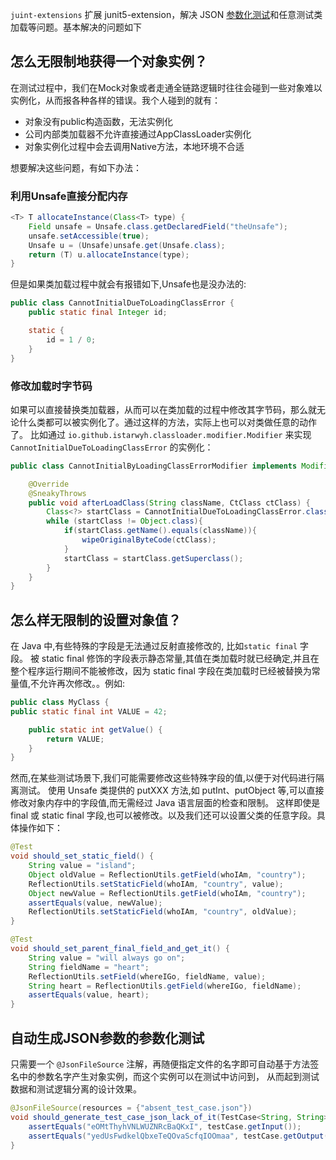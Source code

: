 `juint-extensions` 扩展 junit5-extension，解决 JSON [参数化测试]()和任意测试类加载等问题。基本解决的问题如下
## 怎么无限制地获得一个对象实例？
在测试过程中，我们在Mock对象或者走通全链路逻辑时往往会碰到一些对象难以实例化，从而报各种各样的错误。我个人碰到的就有：
- 对象没有public构造函数，无法实例化
- 公司内部类加载器不允许直接通过AppClassLoader实例化
- 对象实例化过程中会去调用Native方法，本地环境不合适

想要解决这些问题，有如下办法：
### 利用Unsafe直接分配内存
```java
<T> T allocateInstance(Class<T> type) {
    Field unsafe = Unsafe.class.getDeclaredField("theUnsafe");
    unsafe.setAccessible(true);
    Unsafe u = (Unsafe)unsafe.get(Unsafe.class);
    return (T) u.allocateInstance(type);
}
```

但是如果类加载过程中就会有报错如下,Unsafe也是没办法的:
```java
public class CannotInitialDueToLoadingClassError {
    public static final Integer id;

    static {
        id = 1 / 0;
    }
}
```
### 修改加载时字节码
如果可以直接替换类加载器，从而可以在类加载的过程中修改其字节码，那么就无论什么类都可以被实例化了。通过这样的方法，实际上也可以对类做任意的动作了。
比如通过 `io.github.istarwyh.classloader.modifier.Modifier` 来实现`CannotInitialDueToLoadingClassError` 的实例化：
```java
public class CannotInitialByLoadingClassErrorModifier implements Modifier {

    @Override
    @SneakyThrows
    public void afterLoadClass(String className, CtClass ctClass) {
        Class<?> startClass = CannotInitialDueToLoadingClassError.class;
        while (startClass != Object.class){
            if(startClass.getName().equals(className)){
                wipeOriginalByteCode(ctClass);
            }
            startClass = startClass.getSuperclass();
        }
    }
}
```
## 怎么样无限制的设置对象值？
在 Java 中,有些特殊的字段是无法通过反射直接修改的, 比如`static final` 字段。
被 static final 修饰的字段表示静态常量,其值在类加载时就已经确定,并且在整个程序运行期间不能被修改，因为 static final 字段在类加载时已经被替换为常量值,不允许再次修改。。例如:
```java
public class MyClass {
public static final int VALUE = 42;

    public static int getValue() {
        return VALUE;
    }
}
```

然而,在某些测试场景下,我们可能需要修改这些特殊字段的值,以便于对代码进行隔离测试。 使用 Unsafe 类提供的 putXXX 方法,如 putInt、putObject 等,可以直接修改对象内存中的字段值,而无需经过 Java 语言层面的检查和限制。
这样即使是 final 或 static final 字段,也可以被修改。以及我们还可以设置父类的任意字段。具体操作如下：
```java
@Test
void should_set_static_field() {
    String value = "island";
    Object oldValue = ReflectionUtils.getField(whoIAm, "country");
    ReflectionUtils.setStaticField(whoIAm, "country", value);
    Object newValue = ReflectionUtils.getField(whoIAm, "country");
    assertEquals(value, newValue);
    ReflectionUtils.setStaticField(whoIAm, "country", oldValue);
}

@Test
void should_set_parent_final_field_and_get_it() {
    String value = "will always go on";
    String fieldName = "heart";
    ReflectionUtils.setField(whereIGo, fieldName, value);
    String heart = ReflectionUtils.getField(whereIGo, fieldName);
    assertEquals(value, heart);
}
```

## 自动生成JSON参数的参数化测试
只需要一个 `@JsonFileSource` 注解，再随便指定文件的名字即可自动基于方法签名中的参数名字产生对象实例，而这个实例可以在测试中访问到，
从而起到测试数据和测试逻辑分离的设计效果。 
```java
@JsonFileSource(resources = {"absent_test_case.json"})
void should_generate_test_case_json_lack_of_it(TestCase<String, String> testCase) {
    assertEquals("eOMtThyhVNLWUZNRcBaQKxI", testCase.getInput());
    assertEquals("yedUsFwdkelQbxeTeQOvaScfqIOOmaa", testCase.getOutput());
}
```